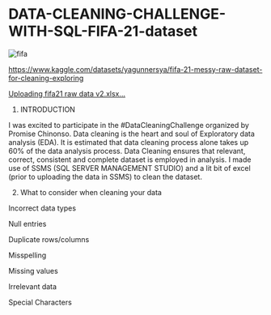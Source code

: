 # DATA-CLEANING-CHALLENGE-WITH-SQL-FIFA-21-dataset
![fifa](https://user-images.githubusercontent.com/100960483/227168430-f7cd47b8-e5e4-49d7-a56f-d1b2b745e593.PNG)

https://www.kaggle.com/datasets/yagunnersya/fifa-21-messy-raw-dataset-for-cleaning-exploring

[Uploading fifa21 raw data v2.xlsx…]()

1. INTRODUCTION

I was excited to participate in the #DataCleaningChallenge organized by Promise Chinonso. Data cleaning is the heart and soul of Exploratory data analysis (EDA). It is estimated that data cleaning process alone takes up 60% of the data analysis process. Data Cleaning ensures that relevant, correct, consistent and complete dataset is employed in analysis. I made use of SSMS (SQL SERVER MANAGEMENT STUDIO) and a lit bit of excel (prior to uploading the data in SSMS) to clean the dataset.

2. What to consider when cleaning your data

Incorrect data types

Null entries

Duplicate rows/columns

Misspelling

Missing values

Irrelevant data

Special Characters

